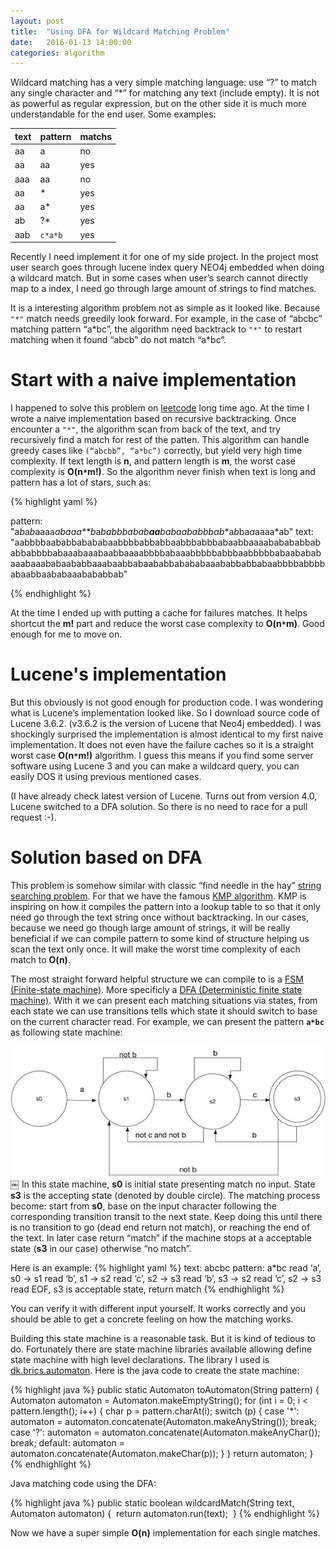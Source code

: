 ```yaml
---
layout: post
title:  "Using DFA for Wildcard Matching Problem"
date:   2016-01-13 14:00:00
categories: algorithm
---
```


Wildcard matching has a very simple matching language: use “?” to match any single character and “*” for matching any text (include empty). It is not as powerful as regular expression, but on the other side it is much more understandable for the end user. Some examples:

| text | pattern | matchs |
| --- | --- | --- |
| aa | a | no |
| aa | aa | yes |
| aaa | aa | no |
| aa | * | yes |
| aa | a* | yes |
| ab | ?* | yes |
| aab | `c*a*b` | yes |


Recently I need implement it for one of my side project. In the project most user search goes through lucene index query NEO4j embedded when doing a wildcard match. But in some cases when user’s search cannot directly map to a index, I need go through large amount of strings to find matches.

It is a interesting algorithm problem not as simple as it looked like. Because `"*"` match needs greedily look forward. For example, in the case of “abcbc” matching pattern “a\*bc”, the algorithm need backtrack to `"*"` to restart matching when it found “abcb” do not match “a*bc”.

Start with a naive implementation
====

I happened to solve this problem on [leetcode](https://leetcode.com/problems/wildcard-matching/) long time ago. At the time I wrote a naive implementation based on recursive backtracking. Once encounter a `"*"`,  the algorithm scan from back of the text, and try recursively find a match for rest of the patten. This algorithm can handle greedy cases like `(“abcbb”, “a*bc”)` correctly, but yield very high time complexity. If text length is **n**, and pattern length is **m**, the worst case complexity is **O(n`*`m!)**. So the algorithm never finish when text is long and pattern has a lot of stars, such as:

{% highlight yaml %}

pattern: "a*b*a*b*aaaa*abaaa**b*a***b*a*bb****ba*ba*b******a********a**baba*ab***a***bbba*b**a*b*ba*a*aaaa*ab"
text: "aabbbbaababbabababaabbbbabbabbaabbbabbbabaabbaaaababababbababbabbbbabaaabaaabaabbaaaabbbbabaaabbbbbabbbaabbbbbabaabababaaabaaababaababbaaabaabbabaababbabababaaababbabbabaabbbbabbbbabaabbaababaaabababbab"

{% endhighlight %}


At the time I ended up with putting a cache for failures matches. It helps shortcut the **m!** part and reduce the worst case complexity to **O(n`*`m)**. Good enough for me to move on.

Lucene's implementation
====

But this obviously is not good enough for production code. I was wondering what is Lucene’s implementation looked like. So I download source code of Lucene 3.6.2. (v3.6.2 is the version of Lucene that Neo4j embedded). I was shockingly surprised the implementation is almost identical to my first naive implementation. It does not even have the failure caches so it is a straight worst case **O(n`*`m!)** algorithm. I guess this means if you find some server software using Lucene 3 and you can make a wildcard query, you can easily DOS it using previous mentioned cases.

(I have already check latest version of Lucene. Turns out from version 4.0, Lucene switched to a DFA solution. So there is no need to race for a pull request :-).

Solution based on DFA
======

This problem is somehow similar with classic “find needle in the hay” [string searching problem](https://en.wikipedia.org/wiki/String_searching_algorithm). For that we have the famous [KMP algorithm](https://en.wikipedia.org/wiki/Knuth%E2%80%93Morris%E2%80%93Pratt_algorithm).  KMP is inspiring on how it compiles the pattern into a lookup table to so that it only need go through the text string once without backtracking. In our cases, because we need go though large amount of strings, it will be really beneficial if we can compile pattern to some kind of structure helping us scan the text only once. It will make the worst time complexity of each match to **O(n)**.

The most straight forward helpful structure we can compile to is a [FSM (Finite-state machine)](https://en.wikipedia.org/wiki/Finite-state_machine). More specificly a [DFA (Deterministic finite state machine)](https://en.wikipedia.org/wiki/Deterministic_finite_automaton). With it we can present each matching situations via states, from each state we can use transitions tells which state it should switch to base on the current character read. For example, we can present the pattern **`a*bc`** as following state machine:

![screenshot](/assets/screenshots/dfa.jpg)
￼
In this state machine, **s0** is initial state presenting match no input. State **s3** is the accepting state (denoted by double circle). The matching process become: start from **s0**, base on the input character following the corresponding transition transit to the next state. Keep doing this until there is no transition to go (dead end return not match), or reaching the end of the text. In later case return “match” if the machine stops at a acceptable state (**s3** in our case) otherwise “no match”.

Here is an example:
{% highlight yaml %}
text: abcbc
pattern: a*bc
read ‘a’,  s0 -> s1
read ‘b’,  s1 -> s2
read ‘c’,  s2 -> s3
read ‘b’,  s3 -> s2
read ‘c’,  s2 -> s3
read EOF,  s3 is acceptable state, return match
{% endhighlight %}


You can verify it with different input yourself.  It works correctly and you should be able to get a concrete feeling on how the matching works.

Building this state machine is a reasonable task. But it is kind of tedious to do. Fortunately there are state machine libraries available allowing define state machine with high level declarations. The library I used is [dk.brics.automaton](http://www.brics.dk/automaton/). Here is the java code to create the state machine:

{% highlight java %}
public static Automaton toAutomaton(String pattern) {
    Automaton automaton = Automaton.makeEmptyString();
    for (int i = 0; i < pattern.length(); i++) {
        char p = pattern.charAt(i);
        switch (p) {
            case '*':
                automaton = automaton.concatenate(Automaton.makeAnyString());
                break;
            case '?':
                automaton = automaton.concatenate(Automaton.makeAnyChar());
                break;
            default:
                automaton = automaton.concatenate(Automaton.makeChar(p));
       }
    }
    return automaton;
}
{% endhighlight %}

Java matching code using the DFA:

{% highlight java %}
public static boolean wildcardMatch(String text, Automaton automaton) { 
    return automaton.run(text); 
}
{% endhighlight %}


Now we have a super simple **O(n)** implementation for each single matches.
